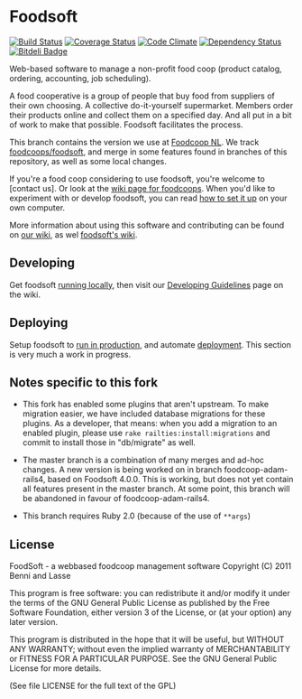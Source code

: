 Foodsoft
=========
[![Build Status](https://travis-ci.org/foodcoop-adam/foodsoft.png?branch=master)](https://travis-ci.org/foodcoop-adam/foodsoft)
[![Coverage Status](https://coveralls.io/repos/foodcoop-adam/foodsoft/badge.png?branch=master)](https://coveralls.io/r/foodcoop-adam/foodsoft?branch=master)
[![Code Climate](https://codeclimate.com/github/foodcoop-adam/foodsoft.png)](https://codeclimate.com/github/foodcoop-adam/foodsoft)
[![Dependency Status](https://gemnasium.com/foodcoop-adam/foodsoft.png)](https://gemnasium.com/foodcoop-adam/foodsoft)
[![Bitdeli Badge](https://d2weczhvl823v0.cloudfront.net/foodcoop-adam/foodsoft/trend.png)](https://bitdeli.com/foodcoop-adam "Bitdeli Badge")

Web-based software to manage a non-profit food coop (product catalog, ordering, accounting, job scheduling).

A food cooperative is a group of people that buy food from suppliers of their own choosing. A collective do-it-yourself supermarket. Members  order their products online and collect them on a specified day. And all put in a bit of work to make that possible. Foodsoft facilitates the process.

This branch contains the version we use at [Foodcoop NL](http://www.foodcoop.nl). We track [foodcoops/foodsoft](https://github.com/foodcoops/foodsoft), and merge in some features found in branches of this repository, as well as some local changes.

If you're a food coop considering to use foodsoft, you're welcome to [contact us]. Or look at the [wiki page for foodcoops](https://github.com/foodcoops/foodsoft/wiki/For-foodcoops). When you'd like to experiment with or develop foodsoft, you can read [how to set it up](https://github.com/foodcoop-adam/foodsoft/blob/master/doc/SETUP_DEVELOPMENT.md) on your own computer.

More information about using this software and contributing can be found on [our wiki](https://github.com/foodcoop-adam/foodsoft/wiki), as wel [foodsoft's wiki](https://github.com/foodcoops/foodsoft/wiki).


Developing
----------

Get foodsoft [running locally](https://github.com/foodcoop-adam/foodsoft/blob/master/doc/SETUP_DEVELOPMENT.md),
then visit our [Developing Guidelines](https://github.com/foodcoops/foodsoft/wiki/Developing-Guidelines)
page on the wiki.


Deploying
---------

Setup foodsoft to [run in production](https://github.com/foodcoop-adam/foodsoft/blob/master/doc/SETUP_PRODUCTION.md),
and automate [deployment](https://github.com/foodcoop-adam/foodsoft/blob/master/doc/DEPLOYMENT.md). This section is
very much a work in progress.


Notes specific to this fork
---------------------------

* This fork has enabled some plugins that aren't upstream. To make migration easier, we have included database migrations for these plugins. As a developer, that means: when you add a migration to an enabled plugin, please use `rake railties:install:migrations` and commit to install those in "db/migrate" as well.

* The master branch is a combination of many merges and ad-hoc changes. A new version is being worked on in branch foodcoop-adam-rails4, based on Foodsoft 4.0.0. This is working, but does not yet contain all features present in the master branch. At some point, this branch will be abandoned in favour of foodcoop-adam-rails4.

* This branch requires Ruby 2.0 (because of the use of `**args`)


License
-------

FoodSoft - a webbased foodcoop management software
Copyright (C) 2011 Benni and Lasse

This program is free software: you can redistribute it and/or modify
it under the terms of the GNU General Public License as published by
the Free Software Foundation, either version 3 of the License, or
(at your option) any later version.

This program is distributed in the hope that it will be useful,
but WITHOUT ANY WARRANTY; without even the implied warranty of
MERCHANTABILITY or FITNESS FOR A PARTICULAR PURPOSE.  See the
GNU General Public License for more details.

(See file LICENSE for the full text of the GPL)
